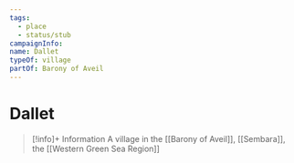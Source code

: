 ```yaml
---
tags:
  - place
  - status/stub
campaignInfo: 
name: Dallet
typeOf: village
partOf: Barony of Aveil
---
```

# Dallet
>[!info]+ Information
> A village in the [[Barony of Aveil]], [[Sembara]], the [[Western Green Sea Region]]


